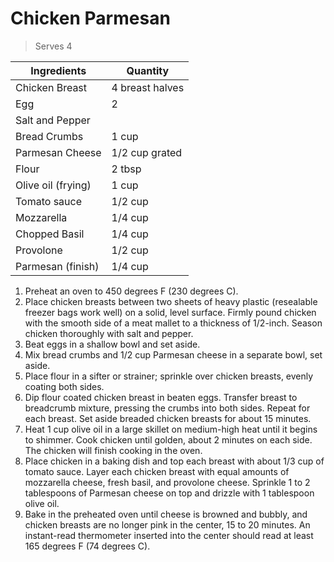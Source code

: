 # Chicken Parmesan

> Serves 4

|Ingredients|Quantity|
|----|----|
|Chicken Breast|4 breast halves|
|Egg|2|
|Salt and Pepper| |
|Bread Crumbs|1 cup|
|Parmesan Cheese|1/2 cup grated|
|Flour|2 tbsp|
|Olive oil (frying)|1 cup|
|Tomato sauce|1/2 cup|
|Mozzarella|1/4 cup|
|Chopped Basil|1/4 cup|
|Provolone|1/2 cup|
|Parmesan (finish)|1/4 cup|

1. Preheat an oven to 450 degrees F (230 degrees C).
2. Place chicken breasts between two sheets of heavy plastic (resealable freezer bags work well) on a solid, level surface. Firmly pound chicken with the smooth side of a meat mallet to a thickness of 1/2-inch. Season chicken thoroughly with salt and pepper.
3. Beat eggs in a shallow bowl and set aside.
4. Mix bread crumbs and 1/2 cup Parmesan cheese in a separate bowl, set aside.
5. Place flour in a sifter or strainer; sprinkle over chicken breasts, evenly coating both sides.
6. Dip flour coated chicken breast in beaten eggs. Transfer breast to breadcrumb mixture, pressing the crumbs into both sides. Repeat for each breast. Set aside breaded chicken breasts for about 15 minutes.
7. Heat 1 cup olive oil in a large skillet on medium-high heat until it begins to shimmer. Cook chicken until golden, about 2 minutes on each side. The chicken will finish cooking in the oven.
8. Place chicken in a baking dish and top each breast with about 1/3 cup of tomato sauce. Layer each chicken breast with equal amounts of mozzarella cheese, fresh basil, and provolone cheese. Sprinkle 1 to 2 tablespoons of Parmesan cheese on top and drizzle with 1 tablespoon olive oil.
9. Bake in the preheated oven until cheese is browned and bubbly, and chicken breasts are no longer pink in the center, 15 to 20 minutes. An instant-read thermometer inserted into the center should read at least 165 degrees F (74 degrees C).
